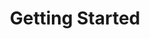 ---
title: Getting Started
excerpt: Set up the welcome page for your API to help users make their first call.
api:
  file: address.json
  operationId: get_address-api-key
api_config: getting-started
hidden: true
---